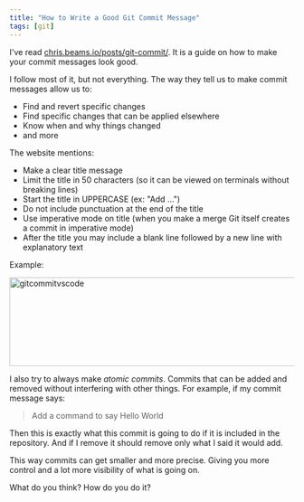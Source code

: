 ```yaml
---
title: "How to Write a Good Git Commit Message"
tags: [git]
---
```


I've read [chris.beams.io/posts/git-commit/](http://chris.beams.io/posts/git-commit/). It is a guide on how to make your commit messages look good.

I follow most of it, but not everything. The way they tell us to make commit messages allow us to:

- Find and revert specific changes
- Find specific changes that can be applied elsewhere
- Know when and why things changed
- and more
<!--more-->

The website mentions:

- Make a clear title message
- Limit the title in 50 characters (so it can be viewed on terminals without breaking lines)
- Start the title in UPPERCASE (ex: "Add ...")
- Do not include punctuation at the end of the title
- Use imperative mode on title (when you make a merge Git itself creates a commit in imperative mode)
- After the title you may include a blank line followed by a new line with explanatory text

Example:

<a href="https://brunolm.files.wordpress.com/2017/01/gitcommitvscode.png"><img src="https://brunolm.files.wordpress.com/2017/01/gitcommitvscode.png" alt="gitcommitvscode" width="625" height="157" class="alignnone size-full wp-image-647" /></a>

I also try to always make *atomic commits*. Commits that can be added and removed without interfering with other things. For example, if my commit message says:

> Add a command to say Hello World

Then this is exactly what this commit is going to do if it is included in the repository. And if I remove it should remove only what I said it would add.

This way commits can get smaller and more precise. Giving you more control and a lot more visibility of what is going on.

What do you think? How do you do it?
